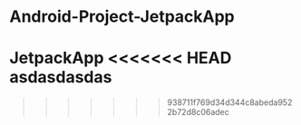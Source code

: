 # Android-Project-JetpackApp
JetpackApp
<<<<<<< HEAD
asdasdasdas
=======
>>>>>>> 938711f769d34d344c8abeda9522b72d8c06adec

